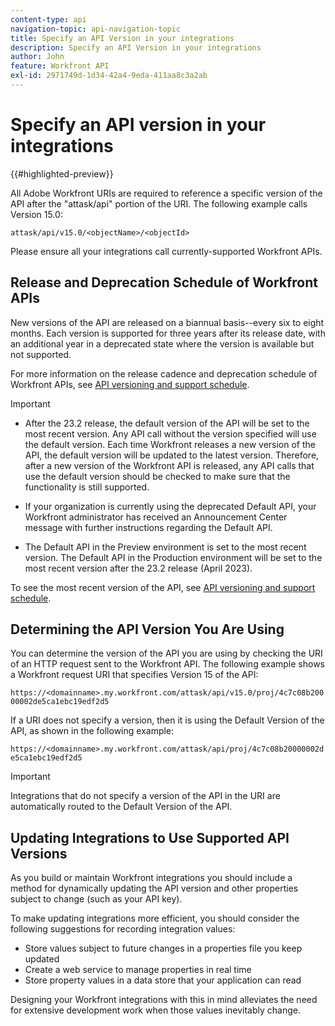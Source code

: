 ```yaml
---
content-type: api
navigation-topic: api-navigation-topic
title: Specify an API Version in your integrations
description: Specify an API Version in your integrations
author: John
feature: Workfront API
exl-id: 2971749d-1d34-42a4-9eda-411aa8c3a2ab
---
```

# Specify an API version in your integrations

{{#highlighted-preview}}

All Adobe Workfront URIs are required to reference a specific version of the API after the "attask/api" portion of the URI. The following example calls Version 15.0:

`attask/api/v15.0/<objectName>/<objectId>`

 Please ensure all your integrations call currently-supported Workfront APIs.

## Release and Deprecation Schedule of Workfront APIs

New versions of the API are released on a biannual basis--every six to eight months. Each version is supported for three years after its release date, with an additional year in a deprecated state where the version is available but not supported.

For more information on the release cadence and deprecation schedule of Workfront APIs, see [API versioning and support schedule](../../wf-api/api/api-version-support-schedule.md).

>[!IMPORTANT]
>
>* After the 23.2 release, the default version of the API will be set to the most recent version. Any API call without the version specified will use the default version. Each time Workfront releases a new version of the API, the default version will be updated to the latest version. Therefore, after a new version of the Workfront API is released, any API calls that use the default version should be checked to make sure that the functionality is still supported.
>
>* If your organization is currently using the deprecated Default API, your Workfront administrator has received an Announcement Center message with further instructions regarding the Default API. 
>
>* <span class="preview">The Default API in the Preview environment is set to the most recent version. The Default API in the Production environment will be set to the most recent version after the 23.2 release (April 2023)</span>.
>
>To see the most recent version of the API,  see [API versioning and support schedule](../../wf-api/api/api-version-support-schedule.md). 


## Determining the API Version You Are Using

You can determine the version of the API you are using by checking the URI of an HTTP request sent to the Workfront API. The following example shows a Workfront request URI that specifies Version 15 of the API:

`https://<domainname>.my.workfront.com/attask/api/v15.0/proj/4c7c08b20000002de5ca1ebc19edf2d5` 

If a URI does not specify a version, then it is using the Default Version of the API, as shown in the following example:

`https://<domainname>.my.workfront.com/attask/api/proj/4c7c08b20000002de5ca1ebc19edf2d5`

>[!IMPORTANT]
>
> Integrations that do not specify a version of the API in the URI are automatically routed to the Default Version of the API. 

## Updating Integrations to Use Supported API Versions

As you build or maintain Workfront integrations you should include a method for dynamically updating the API version and other properties subject to change (such as your API key).

To make updating integrations more efficient, you should consider the following suggestions for recording integration values:

* Store values subject to future changes in a properties file you keep updated
* Create a web service to manage properties in real time
* Store property values in a data store that your application can read

Designing your Workfront integrations with this in mind alleviates the need for extensive development work when those values inevitably change.
